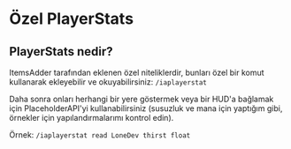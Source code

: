 # Özel PlayerStats

## PlayerStats nedir?

ItemsAdder tarafından eklenen özel niteliklerdir, bunları özel bir komut kullanarak ekleyebilir ve okuyabilirsiniz: `/iaplayerstat`

Daha sonra onları herhangi bir yere göstermek veya bir HUD'a bağlamak için PlaceholderAPI'yi kullanabilirsiniz (susuzluk ve mana için yaptığım gibi, örnekler için yapılandırmalarımı kontrol edin).

Örnek: `/iaplayerstat read LoneDev thirst float`
